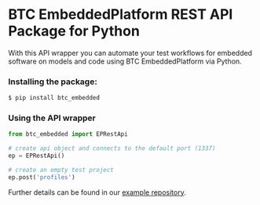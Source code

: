 # BTC EmbeddedPlatform REST API Package for Python

With this API wrapper you can automate your test workflows for embedded software on models and code using BTC EmbeddedPlatform via Python.

### Installing the package:
```sh
$ pip install btc_embedded
```

### Using the API wrapper
```python
from btc_embedded import EPRestApi

# create api object and connects to the default port (1337)
ep = EPRestApi()

# create an empty test project
ep.post('profiles')
```
Further details can be found in our [example repository](https://github.com/btc-embedded/btc-ci-workflow).